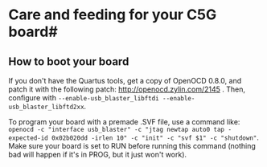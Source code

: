 # Care and feeding for your C5G board#

## How to boot your board ##

If you don't have the Quartus tools, get a copy of OpenOCD 0.8.0, and patch it with the following patch: http://openocd.zylin.com/2145 .  Then, configure with `--enable-usb_blaster_libftdi --enable-usb_blaster_libftd2xx`.

To program your board with a premade .SVF file, use a command like: `openocd -c "interface usb_blaster" -c "jtag newtap auto0 tap -expected-id 0x02b020dd -irlen 10" -c "init" -c "svf $1" -c "shutdown"`.  Make sure your board is set to RUN before running this command (nothing bad will happen if it's in PROG, but it just won't work).
